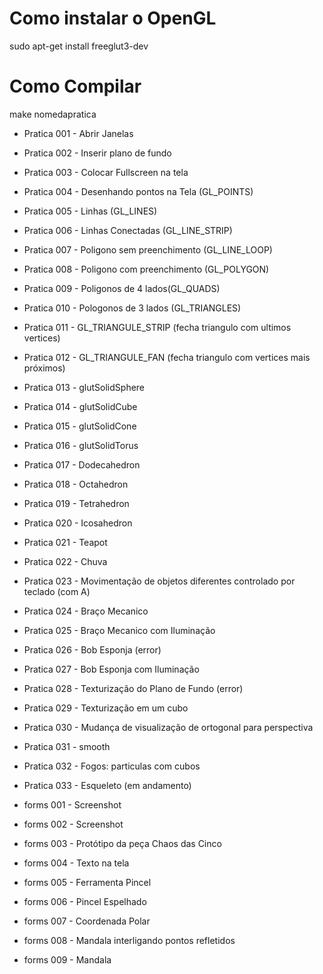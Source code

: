 # Como instalar o OpenGL

 sudo apt-get install freeglut3-dev

# Como Compilar

make nomedapratica

- Pratica 001 - Abrir Janelas

- Pratica 002 - Inserir plano de fundo

- Pratica 003 - Colocar Fullscreen na tela

- Pratica 004 - Desenhando pontos na Tela (GL_POINTS)

- Pratica 005 - Linhas (GL_LINES)

- Pratica 006 - Linhas Conectadas (GL_LINE_STRIP)

- Pratica 007 - Poligono sem preenchimento (GL_LINE_LOOP)

- Pratica 008 - Poligono com preenchimento (GL_POLYGON)

- Pratica 009 - Poligonos de 4 lados(GL_QUADS)

- Pratica 010 - Pologonos de 3 lados (GL_TRIANGLES)

- Pratica 011 - GL_TRIANGULE_STRIP (fecha triangulo com ultimos vertices)

- Pratica 012 - GL_TRIANGULE_FAN (fecha triangulo com vertices mais próximos)

- Pratica 013 - glutSolidSphere

- Pratica 014 - glutSolidCube

- Pratica 015 - glutSolidCone

- Pratica 016 - glutSolidTorus

- Pratica 017 - Dodecahedron

- Pratica 018 - Octahedron

- Pratica 019 - Tetrahedron

- Pratica 020 - Icosahedron

- Pratica 021 - Teapot

- Pratica 022 - Chuva

- Pratica 023 - Movimentação de objetos diferentes controlado por teclado (com A)

- Pratica 024 - Braço Mecanico

- Pratica 025 - Braço Mecanico com Iluminação

- Pratica 026 - Bob Esponja (error)

- Pratica 027 - Bob Esponja com Iluminação

- Pratica 028 - Texturização do Plano de Fundo (error)

- Pratica 029 - Texturização em um cubo

- Pratica 030 - Mudança de visualização de ortogonal para perspectiva

- Pratica 031 - smooth

- Pratica 032 - Fogos: particulas com cubos

- Pratica 033 - Esqueleto (em andamento)

- forms 001 - Screenshot

- forms 002 - Screenshot

- forms 003 - Protótipo da peça Chaos das Cinco

- forms 004 - Texto na tela

- forms 005 - Ferramenta Pincel

- forms 006 - Pincel Espelhado

- forms 007 - Coordenada Polar

- forms 008 - Mandala interligando pontos refletidos

- forms 009 - Mandala